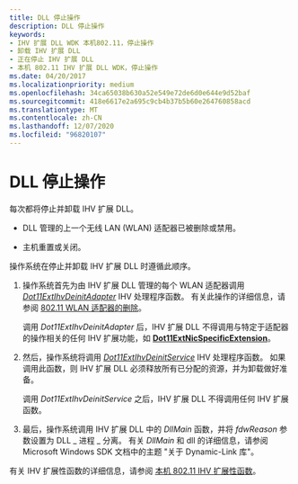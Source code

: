 ```yaml
---
title: DLL 停止操作
description: DLL 停止操作
keywords:
- IHV 扩展 DLL WDK 本机802.11，停止操作
- 卸载 IHV 扩展 DLL
- 正在停止 IHV 扩展 DLL
- 本机 802.11 IHV 扩展 DLL WDK，停止操作
ms.date: 04/20/2017
ms.localizationpriority: medium
ms.openlocfilehash: 34ca65038b630a52e549e72de6d0e644e9d52baf
ms.sourcegitcommit: 418e6617e2a695c9cb4b37b5b60e264760858acd
ms.translationtype: MT
ms.contentlocale: zh-CN
ms.lasthandoff: 12/07/2020
ms.locfileid: "96820107"
---
```

# <a name="dll-stop-operations"></a>DLL 停止操作




 

每次都将停止并卸载 IHV 扩展 DLL。

-   DLL 管理的上一个无线 LAN (WLAN) 适配器已被删除或禁用。

-   主机重置或关闭。

操作系统在停止并卸载 IHV 扩展 DLL 时遵循此顺序。

1.  操作系统首先为由 IHV 扩展 DLL 管理的每个 WLAN 适配器调用 [*Dot11ExtIhvDeinitAdapter*](/windows-hardware/drivers/ddi/wlanihv/nc-wlanihv-dot11extihv_deinit_adapter) IHV 处理程序函数。 有关此操作的详细信息，请参阅 [802.11 WLAN 适配器的删除](802-11-wlan-adapter-removal.md)。

    调用 *Dot11ExtIhvDeinitAdapter* 后，IHV 扩展 DLL 不得调用与特定于适配器的操作相关的任何 IHV 扩展功能，如 [**Dot11ExtNicSpecificExtension**](/windows-hardware/drivers/ddi/wlanihv/nc-wlanihv-dot11ext_nic_specific_extension)。

2.  然后，操作系统将调用 [*Dot11ExtIhvDeinitService*](/windows-hardware/drivers/ddi/wlanihv/nc-wlanihv-dot11extihv_deinit_service) IHV 处理程序函数。 如果调用此函数，则 IHV 扩展 DLL 必须释放所有已分配的资源，并为卸载做好准备。

    调用 *Dot11ExtIhvDeinitService* 之后，IHV 扩展 DLL 不得调用任何 IHV 扩展函数。

3.  最后，操作系统调用 IHV 扩展 DLL 中的 *DllMain* 函数，并将 *fdwReason* 参数设置为 DLL \_ 进程 \_ 分离。 有关 *DllMain* 和 dll 的详细信息，请参阅 Microsoft Windows SDK 文档中的主题 "关于 Dynamic-Link 库"。

有关 IHV 扩展性函数的详细信息，请参阅 [本机 802.11 IHV 扩展性函数](./native-802-11-ihv-extensibility-functions.md)。

 

 

